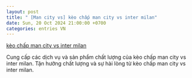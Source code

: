 ```yaml
---
layout: post
title: " [Man city vs] kèo chấp man city vs inter milan"
date: Sun, 20 Oct 2024 21:00:00 +0700
categories: entries VN
---
```

[kèo chấp man city vs inter milan](https://hnue.edu.vn/3617837578)

Cung cấp các dịch vụ và sản phẩm chất lượng của kèo chấp man city vs inter milan. Tận hưởng chất lượng và sự hài lòng từ kèo chấp man city vs inter milan.️


